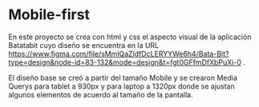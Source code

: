 # Mobile-first

En este proyecto se crea con html y css el aspecto visual de la aplicación Batatabit cuyo diseño se encuentra en la URL https://www.figma.com/file/sMmlQaZldfDcLERYYWe6h4/Bata-Bit?type=design&node-id=83-132&mode=design&t=fgt0GFfmDfXbPuXi-0 .

El diseño base se creó a partir del tamaño Mobile y se crearon Media Querys para tablet a 930px y para laptop a 1320px donde se ajustan algunos elementos de acuerdo al tamaño de la pantalla.
